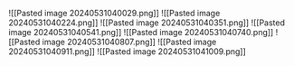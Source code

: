 ![[Pasted image 20240531040029.png]]
![[Pasted image 20240531040224.png]]
![[Pasted image 20240531040351.png]]
![[Pasted image 20240531040541.png]]
![[Pasted image 20240531040740.png]]
![[Pasted image 20240531040807.png]]
![[Pasted image 20240531040911.png]]
![[Pasted image 20240531041009.png]]
